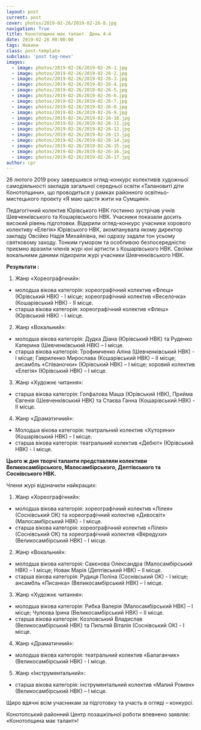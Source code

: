 ```yaml
---
layout: post
current: post
cover: photos/2019-02-26/2019-02-26-8.jpg
navigation: True
title: Конотопщина має талант. День 4-й
date: 2019-02-26 00:00:00
tags: Новини
class: post-template
subclass: 'post tag-news'
images:
  - image: photos/2019-02-26/2019-02-26-1.jpg
  - image: photos/2019-02-26/2019-02-26-2.jpg
  - image: photos/2019-02-26/2019-02-26-3.jpg
  - image: photos/2019-02-26/2019-02-26-4.jpg
  - image: photos/2019-02-26/2019-02-26-5.jpg
  - image: photos/2019-02-26/2019-02-26-6.jpg
  - image: photos/2019-02-26/2019-02-26-7.jpg
  - image: photos/2019-02-26/2019-02-26-8.jpg
  - image: photos/2019-02-26/2019-02-26-9.jpg
  - image: photos/2019-02-26/2019-02-26-10.jpg
  - image: photos/2019-02-26/2019-02-26-11.jpg
  - image: photos/2019-02-26/2019-02-26-12.jpg
  - image: photos/2019-02-26/2019-02-26-13.jpg
  - image: photos/2019-02-26/2019-02-26-14.jpg
  - image: photos/2019-02-26/2019-02-26-15.jpg
  - image: photos/2019-02-26/2019-02-26-16.jpg
  - image: photos/2019-02-26/2019-02-26-17.jpg  
author: cpr
---
```


26 лютого 2019 року завершився огляд-конкурс колективів художньої самодіяльності закладів загальної середньої освіти «Талановиті діти Конотопщини», що проводиться у рамках районного освітньо-мистецького проекту «Я маю щастя жити на Сумщині».

Педагогічний колектив Юрівського НВК гостинно зустрічав учнів Шевченківського та Кошарівського НВК. Учасники показали досить високий рівень підготовки. Відкрили огляд–конкурс учасники хорового колективу «Елегія» Юрівського НВК, акомпанувала якому директор закладу Овсійко Надія Михайлівна, які одразу задали тон усьому святковому заходу. Тонким гумором та особливою безпосередністю приємно вразили членів журі юні артисти з Кошарівського НВК. Своїми вокальними даними підкорили журі учасники Шевченківського НВК.

**Результати :**

1. Жанр «Хореографічний»:

 *  молодша вікова категорія: хореографічний колектив «Флеш» (Юрівський НВК) - І місце; хореографічний колектив «Веселочка» (Кошарівський НВК) - ІІ місце.
 *  старша вікова категорія: хореографічний колектив «Флеш» (Юрівський НВК) - І місце.

2. Жанр «Вокальний»:

  * молодша вікова категорія: Дудка Діана (Юрівський НВК) та Руденко Катерина (Шевченківський НВК) – І місце.
  * старша вікова категорія: Трофимченко Аліна (Шевченківський НВК) - І місце; Гавриленко Мирослава (Кошарівський НВК) – ІІ місце; ансамбль «Співаночки» (Юрівський НВК) – І місце; хоровий колектив «Елегія» (Юрівський НВК) – І місце.

3. Жанр «Художнє читання»:

- старша вікова категорія: Гопфалова Маша (Юрівський НВК), Прийма Євгенія (Шевченківський НВК) та Стаєва Ганна (Кошарівський НВК) - ІІ місце.

4. Жанр «Драматичний»:

 *  Молодша вікова категорія: театральний колектив «Хуторяни» (Кошарівський НВК) – І місце.
 *  старша вікова категорія: театральний колектив «Дебют» (Юрівський НВК) - І місце.

**Цього ж дня творчі таланти представляли колективи Великосамбірського, Малосамбірського, Дептівського та Соснівського НВК.**

Члени журі відзначили найкращих:

1. Жанр «Хореографічний»:

 *  молодша вікова категорія: хореографічний колектив «Лілея» (Соснівський ОК) та хореографічний колектив «Дивосвіт»  (Малосамбірський НВК) - І місце.
 * старша вікова категорія: хореографічний колектив «Лілея» (Соснівський ОК) та хореографічний колектив «Вередухи» (Великосамбірський НВК) - І місце.

2. Жанр «Вокальний»:

 * молодша вікова категорія: Сакєнова Олександра (Малосамбірський НВК) – І місце; Новак Марія (Дептівський НВК) – ІІ місце.
 * старша вікова категорія: Рудиця Поліна (Соснівський ОК) - І місце; ансамбль «Писанка» (Великосамбірський НВК) – І місце.

3. Жанр «Художнє читання»:

 * молодша вікова категорія: Рибка Валерія (Малосамбірський НВК) – І місце; Чулєєва Ірина (Великосамбірський НВК) – ІІ місце.
 * старша вікова категорія: Козловський Владислав (Великосамбірський НВК) та Пильтяй Віталія (Соснівський ОК) - І місце.

4. Жанр «Драматичний»:

 *  молодша вікова категорія: театральний колектив «Балаганчик» (Великосамбірський НВК) - І місце.

5. Жанр «Інструментальний»:

 * старша вікова категорія: інструментальний колектив «Малий Ромен» (Великосамбірський НВК) – І місце.

Щиро вдячні всім учасникам за підготовку та участь в огляді – конкурсі.

Конотопський районний Центр позашкільної роботи впевнено заявляє: «Конотопщина має талант»!
